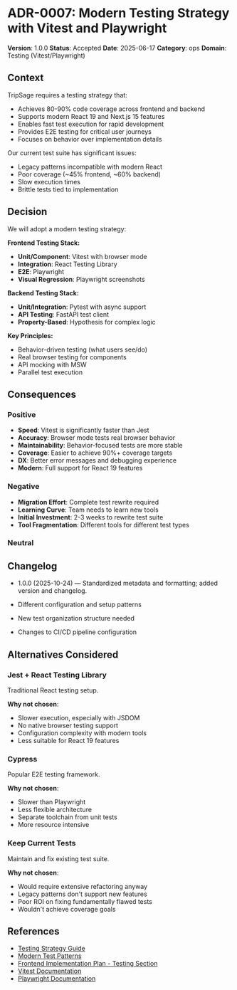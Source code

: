# ADR-0007: Modern Testing Strategy with Vitest and Playwright

**Version**: 1.0.0
**Status**: Accepted
**Date**: 2025-06-17
**Category**: ops
**Domain**: Testing (Vitest/Playwright)

## Context

TripSage requires a testing strategy that:

- Achieves 80-90% code coverage across frontend and backend
- Supports modern React 19 and Next.js 15 features
- Enables fast test execution for rapid development
- Provides E2E testing for critical user journeys
- Focuses on behavior over implementation details

Our current test suite has significant issues:

- Legacy patterns incompatible with modern React
- Poor coverage (~45% frontend, ~60% backend)
- Slow execution times
- Brittle tests tied to implementation

## Decision

We will adopt a modern testing strategy:

**Frontend Testing Stack:**

- **Unit/Component**: Vitest with browser mode
- **Integration**: React Testing Library
- **E2E**: Playwright
- **Visual Regression**: Playwright screenshots

**Backend Testing Stack:**

- **Unit/Integration**: Pytest with async support
- **API Testing**: FastAPI test client
- **Property-Based**: Hypothesis for complex logic

**Key Principles:**

- Behavior-driven testing (what users see/do)
- Real browser testing for components
- API mocking with MSW
- Parallel test execution

## Consequences

### Positive

- **Speed**: Vitest is significantly faster than Jest
- **Accuracy**: Browser mode tests real browser behavior
- **Maintainability**: Behavior-focused tests are more stable
- **Coverage**: Easier to achieve 90%+ coverage targets
- **DX**: Better error messages and debugging experience
- **Modern**: Full support for React 19 features

### Negative

- **Migration Effort**: Complete test rewrite required
- **Learning Curve**: Team needs to learn new tools
- **Initial Investment**: 2-3 weeks to rewrite test suite
- **Tool Fragmentation**: Different tools for different test types

### Neutral

## Changelog

- 1.0.0 (2025-10-24) — Standardized metadata and formatting; added version and changelog.

- Different configuration and setup patterns
- New test organization structure needed
- Changes to CI/CD pipeline configuration

## Alternatives Considered

### Jest + React Testing Library

Traditional React testing setup.

**Why not chosen**:

- Slower execution, especially with JSDOM
- No native browser testing support
- Configuration complexity with modern tools
- Less suitable for React 19 features

### Cypress

Popular E2E testing framework.

**Why not chosen**:

- Slower than Playwright
- Less flexible architecture
- Separate toolchain from unit tests
- More resource intensive

### Keep Current Tests

Maintain and fix existing test suite.

**Why not chosen**:

- Would require extensive refactoring anyway
- Legacy patterns don't support new features
- Poor ROI on fixing fundamentally flawed tests
- Wouldn't achieve coverage goals

## References

- [Testing Strategy Guide](../04_DEVELOPMENT_GUIDE/TESTING_STRATEGY.md)
- [Modern Test Patterns](../testing/MODERN_TEST_PATTERNS.md)
- [Frontend Implementation Plan - Testing Section](../10_RESEARCH/frontend/comprehensive-implementation-plan-2025.md#phase-2-testing-infrastructure-revolution-weeks-5-6)
- [Vitest Documentation](https://vitest.dev/)
- [Playwright Documentation](https://playwright.dev/)
